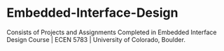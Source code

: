 # Embedded-Interface-Design
Consists of Projects and Assignments Completed in Embedded Interface Design Course | ECEN 5783 | University of Colorado, Boulder.
